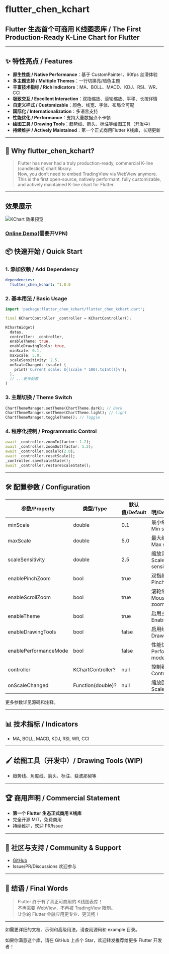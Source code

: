 # flutter_chen_kchart

## Flutter 生态首个可商用 K线图表库 / The First Production-Ready K-Line Chart for Flutter

---

## ✨ 特性亮点 / Features

- **原生性能 / Native Performance**：基于 CustomPainter，60fps 丝滑体验
- **多主题支持 / Multiple Themes**：一行切换亮/暗色主题
- **丰富技术指标 / Rich Indicators**：MA、BOLL、MACD、KDJ、RSI、WR、CCI
- **极致交互 / Excellent Interaction**：双指缩放、滚轮缩放、平移、长按详情
- **自定义样式 / Customizable**：颜色、线宽、字体、布局全可配
- **国际化 / Internationalization**：多语言支持
- **性能优化 / Performance**：支持大量数据点不卡顿
- **绘图工具 / Drawing Tools**：趋势线、箭头、标注等绘图工具（开发中）
- **持续维护 / Actively Maintained**：第一个正式商用Flutter K线库，长期更新

---

## 🚀 Why flutter_chen_kchart?

> Flutter has never had a truly production-ready, commercial K-line (candlestick) chart library.  
> Now, you don’t need to embed TradingView via WebView anymore.  
> This is the first open-source, natively performant, fully customizable, and actively maintained K-line chart for Flutter.

---

## 效果展示

![KChart 效果预览](https://er-dong-chen.github.io/images/demo/kchart.gif)

### [Online Demo](https://er-dong-chen.github.io/flutter_chen_kchart/)(需要开VPN)

## 📦 快速开始 / Quick Start

### 1. 添加依赖 / Add Dependency

```yaml
dependencies:
  flutter_chen_kchart: ^1.0.0
```

### 2. 基本用法 / Basic Usage

```dart
import 'package:flutter_chen_kchart/flutter_chen_kchart.dart';

final KChartController _controller = KChartController();

KChartWidget(
  datas,
  controller: _controller,
  enableTheme: true,
  enableDrawingTools: true,
  minScale: 0.1,
  maxScale: 5.0,
  scaleSensitivity: 2.5,
  onScaleChanged: (scale) {
    print('Current scale: ${(scale * 100).toInt()}%');
  },
  // ...更多配置
)
```

### 3. 主题切换 / Theme Switch

```dart
ChartThemeManager.setTheme(ChartTheme.dark); // Dark
ChartThemeManager.setTheme(ChartTheme.light); // Light
ChartThemeManager.toggleTheme(); // Toggle
```

### 4. 程序化控制 / Programmatic Control

```dart
await _controller.zoomIn(factor: 1.2);
await _controller.zoomOut(factor: 1.2);
await _controller.scaleTo(2.0);
await _controller.resetScale();
_controller.saveScaleState();
await _controller.restoreScaleState();
```

---

## 🛠️ 配置参数 / Configuration

| 参数/Property         | 类型/Type   | 默认值/Default | 说明/Description                |
|----------------------|-------------|----------------|---------------------------------|
| minScale             | double      | 0.1            | 最小缩放比例 / Min scale        |
| maxScale             | double      | 5.0            | 最大缩放比例 / Max scale        |
| scaleSensitivity     | double      | 2.5            | 缩放灵敏度 / Scale sensitivity  |
| enablePinchZoom      | bool        | true           | 双指缩放 / Pinch zoom           |
| enableScrollZoom     | bool        | true           | 滚轮缩放 / Mouse wheel zoom     |
| enableTheme          | bool        | true           | 启用主题系统 / Enable theme     |
| enableDrawingTools   | bool        | false          | 启用绘图工具 / Drawing tools    |
| enablePerformanceMode| bool        | false          | 性能优化 / Performance mode     |
| controller           | KChartController? | null      | 控制器 / Controller            |
| onScaleChanged       | Function(double)? | null      | 缩放回调 / Scale callback       |

更多参数详见源码和注释。

---

## 📊 技术指标 / Indicators

- MA, BOLL, MACD, KDJ, RSI, WR, CCI

---

## 🖌️ 绘图工具（开发中）/ Drawing Tools (WIP)

- 趋势线、角度线、箭头、标注、斐波那契等

---

## 🏆 商用声明 / Commercial Statement

- **第一个 Flutter 生态正式商用 K线库**
- 完全开源 MIT，免费商用
- 持续维护，欢迎 PR/Issue

---

## 🤝 社区与支持 / Community & Support

- [GitHub](https://github.com/Er-Dong-Chen/flutter_chen_kchart)
- Issue/PR/Discussions 欢迎参与

---

## 📢 结语 / Final Words

> Flutter 终于有了真正可商用的 K线图表库！  
> 不再需要 WebView，不再被 TradingView 限制。  
> 让你的 Flutter 金融应用更专业、更流畅！

---

如需更详细的文档、示例和高级用法，请查阅源码和 example 目录。

如果你满意这个库，请在 GitHub 上点个 Star，欢迎转发推荐给更多 Flutter 开发者！
